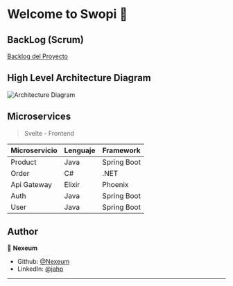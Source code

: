 <h1>Welcome to Swopi 👋</h1>

## BackLog (Scrum)

[Backlog del Proyecto](https://github.com/users/Nexeum/projects/4)

## High Level Architecture Diagram

![Architecture Diagram](https://github.com/Nexeum/Swopi/assets/54515356/527887d0-babe-4e5a-975a-ceab550b5196)

## Microservices

> Svelte - Frontend

| Microservicio | Lenguaje | Framework   |
|---------------|----------|-------------|
| Product       | Java     | Spring Boot |
| Order         | C#       | .NET        |
| Api Gateway   | Elixir   | Phoenix     |
| Auth          | Java     | Spring Boot |
| User          | Java     | Spring Boot |

## Author

👤 **Nexeum**

* Github: [@Nexeum](https://github.com/Nexeum)
* LinkedIn: [@jahp](https://linkedin.com/in/jahp)

***
